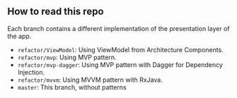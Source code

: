 ## How to read this repo

Each branch contains a different implementation of the presentation layer of the app.

- `refactor/ViewModel`: Using ViewModel from Architecture Components.
- `refactor/mvp`: Using MVP pattern.
- `refactor/mvp-dagger`: Using MVP pattern with Dagger for Dependency Injection.
- `refactor/mvvm`: Using MVVM pattern with RxJava.
- `master`: This branch, without patterns
